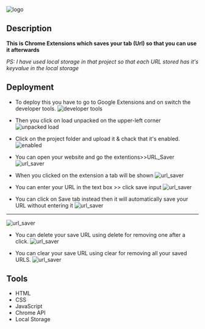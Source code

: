 
![logo](https://github.com/SalahElshafey/URL_Saver/blob/main/Screenshots/hi.png?raw=true)

## Description

**This is Chrome Extensions which saves your tab (Url) so that you can use it afterwards**

*PS: I have used local storage in that project so that each URL stored has it's keyvalue in the local storage*
## Deployment

* To deploy this you have to go to Google Extensions and on switch the developer tools.
![developer tools](https://github.com/SalahElshafey/URL_Saver/blob/main/Screenshots/10.png?raw=true)

* Then you click on load unpacked on the upper-left corner 
![unpacked load](https://github.com/SalahElshafey/URL_Saver/blob/main/Screenshots/11.png?raw=true)

* Click on the project folder and upload it & chack that it's enabled.
![enabled](https://github.com/SalahElshafey/URL_Saver/blob/main/Screenshots/2.png?raw=true)

* You can open your website and go the extentions>>URL_Saver
![url_saver](https://github.com/SalahElshafey/URL_Saver/blob/main/Screenshots/4.png?raw=true)

* When you clicked on the extension a tab will be shown
![url_saver](https://github.com/SalahElshafey/URL_Saver/blob/main/Screenshots/3.png?raw=true)

* You can enter your URL in the text box >> click save input 
![url_saver](https://github.com/SalahElshafey/URL_Saver/blob/main/Screenshots/7.png?raw=true)

* You can click on Save tab instead then it will automatically save your URL without entering it
![url_saver](https://github.com/SalahElshafey/URL_Saver/blob/main/Screenshots/5.png?raw=true)
_______________________________________________________________________________________________________________________________________________________________________

![url_saver](https://github.com/SalahElshafey/URL_Saver/blob/main/Screenshots/6.png?raw=true)

* You can delete your save URL using  delete for removing one after a click.
![url_saver](https://github.com/SalahElshafey/URL_Saver/blob/main/Screenshots/9.png?raw=true)

* You can clear your save URL using  clear for removing all your saved URLS.
![url_saver](https://github.com/SalahElshafey/URL_Saver/blob/main/Screenshots/8.png?raw=true)



## Tools

- HTML
- CSS
- JavaScript
- Chrome API
- Local Storage
